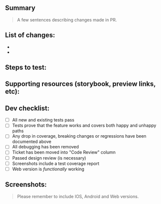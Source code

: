 ## Summary

> A few sentences describing changes made in PR.

## List of changes:

-
-

## Steps to test:

## Supporting resources (storybook, preview links, etc):

## Dev checklist:

- [ ] All new and existing tests pass
- [ ] Tests prove that the feature works and covers both happy and unhappy paths
- [ ] Any drop in coverage, breaking changes or regressions have been documented above
- [ ] All debugging has been removed
- [ ] Ticket has been moved into "Code Review" column
- [ ] Passed design review (is necessary)
- [ ] Screenshots include a test coverage report
- [ ] Web version is _functionally_ working

## Screenshots:

> Please remember to include IOS, Android and Web versions.
